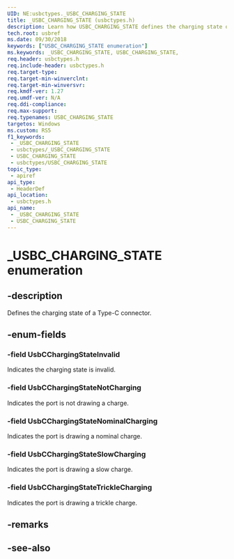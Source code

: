 ```yaml
---
UID: NE:usbctypes._USBC_CHARGING_STATE
title: _USBC_CHARGING_STATE (usbctypes.h)
description: Learn how USBC_CHARGING_STATE defines the charging state of a Type-C connector.
tech.root: usbref
ms.date: 09/30/2018
keywords: ["USBC_CHARGING_STATE enumeration"]
ms.keywords: _USBC_CHARGING_STATE, USBC_CHARGING_STATE,
req.header: usbctypes.h
req.include-header: usbctypes.h
req.target-type: 
req.target-min-winverclnt: 
req.target-min-winversvr: 
req.kmdf-ver: 1.27
req.umdf-ver: N/A
req.ddi-compliance: 
req.max-support: 
req.typenames: USBC_CHARGING_STATE
targetos: Windows
ms.custom: RS5
f1_keywords:
 - _USBC_CHARGING_STATE
 - usbctypes/_USBC_CHARGING_STATE
 - USBC_CHARGING_STATE
 - usbctypes/USBC_CHARGING_STATE
topic_type:
 - apiref
api_type:
 - HeaderDef
api_location:
 - usbctypes.h
api_name:
 - _USBC_CHARGING_STATE
 - USBC_CHARGING_STATE
---
```


# _USBC_CHARGING_STATE enumeration


## -description

Defines the charging state of a Type-C connector.

## -enum-fields

### -field UsbCChargingStateInvalid

Indicates the charging state is invalid.

### -field UsbCChargingStateNotCharging 

Indicates the port is not drawing a charge.

### -field UsbCChargingStateNominalCharging

Indicates the port is drawing a nominal charge.

### -field UsbCChargingStateSlowCharging 

Indicates the port is drawing a slow charge.

### -field UsbCChargingStateTrickleCharging 

Indicates the port is drawing a trickle charge.

## -remarks

## -see-also


